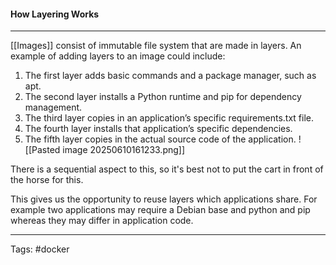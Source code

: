 #### How Layering Works
____


[[Images]] consist of immutable file system that are made in layers. An example of adding layers to an image could include: 

1. The first layer adds basic commands and a package manager, such as apt.
2. The second layer installs a Python runtime and pip for dependency management.
3. The third layer copies in an application’s specific requirements.txt file.
4. The fourth layer installs that application’s specific dependencies.
5. The fifth layer copies in the actual source code of the application.
![[Pasted image 20250610161233.png]]

There is a sequential aspect to this, so it's best not to put the cart in front of the horse for this.

This gives us the opportunity to reuse layers which applications share. For example two applications may require a Debian base and python and pip whereas they may differ in application code. 
___
Tags: #docker